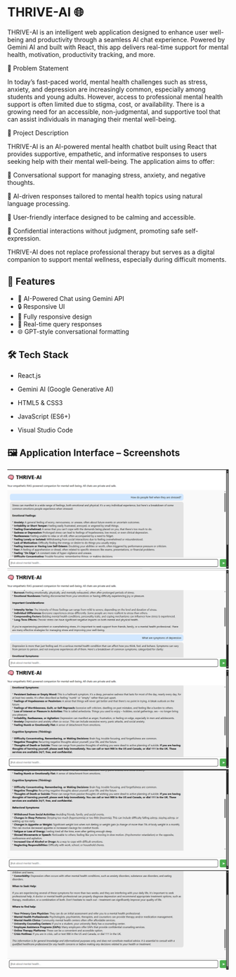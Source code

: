 # THRIVE-AI 🌐

THRIVE-AI is an intelligent web application designed to enhance user well-being and productivity through a seamless AI chat experience. Powered by Gemini AI and built with React, this app delivers real-time support for mental health, motivation, productivity tracking, and more.

🧠 Problem Statement

In today’s fast-paced world, mental health challenges such as stress, anxiety, and depression are increasingly common, especially among students and young adults. However, access to professional mental health support is often limited due to stigma, cost, or availability. There is a growing need for an accessible, non-judgmental, and supportive tool that can assist individuals in managing their mental well-being.

📝 Project Description

THRIVE-AI is an AI-powered mental health chatbot built using React that provides supportive, empathetic, and informative responses to users seeking help with their mental well-being. The application aims to offer:

💬 Conversational support for managing stress, anxiety, and negative thoughts.

🤖 AI-driven responses tailored to mental health topics using natural language processing.

🧘 User-friendly interface designed to be calming and accessible.

🔐 Confidential interactions without judgment, promoting safe self-expression.

THRIVE-AI does not replace professional therapy but serves as a digital companion to support mental wellness, especially during difficult moments.
## 🚀 Features

- 💬 AI-Powered Chat using Gemini API
- 🔒 Responsive UI
- 📱 Fully responsive design
- 🔄 Real-time query responses
- 🌐 GPT-style conversational formatting

## 🛠️ Tech Stack

- React.js

- Gemini AI (Google Generative AI)

- HTML5 & CSS3

- JavaScript (ES6+)

- Visual Studio Code

## 🖼️ Application Interface – Screenshots

![Image#1](https://raw.githubusercontent.com/AJSTYLE-lab/THRIVE-AI/main/SCREENSHOTS/page%231.png)
![Image2](https://raw.githubusercontent.com/AJSTYLE-lab/THRIVE-AI/main/SCREENSHOTS/PAGE%232-BOOTCAMP.png)
![Image3](https://raw.githubusercontent.com/AJSTYLE-lab/THRIVE-AI/main/SCREENSHOTS/PAGE%233-BOOTCAMP.png)
![Image4](https://raw.githubusercontent.com/AJSTYLE-lab/THRIVE-AI/main/SCREENSHOTS/PAGE%234-BOOTCAMP.png)
![Image5](https://raw.githubusercontent.com/AJSTYLE-lab/THRIVE-AI/main/SCREENSHOTS/PAGE%235-BOOTCAMP.png)
